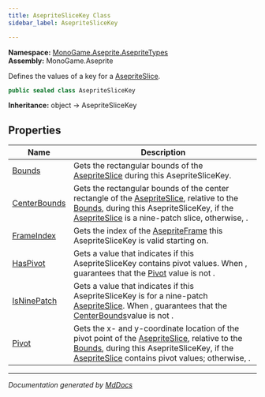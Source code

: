 ```yaml
---
title: AsepriteSliceKey Class
sidebar_label: AsepriteSliceKey

---
```


**Namespace:** [MonoGame.Aseprite.AsepriteTypes](../)  
**Assembly:** MonoGame.Aseprite

Defines the values of a key for a [AsepriteSlice](../AsepriteSlice/).

```csharp
public sealed class AsepriteSliceKey
```

**Inheritance:** object → AsepriteSliceKey

## Properties

| Name                                       | Description                                                                                                                                                                                                                                                                       |
| ------------------------------------------ | --------------------------------------------------------------------------------------------------------------------------------------------------------------------------------------------------------------------------------------------------------------------------------- |
| [Bounds](Properties/Bounds.md)             | Gets the rectangular bounds of the [AsepriteSlice](../AsepriteSlice/) during this AsepriteSliceKey.                                                                                                                                                                       |
| [CenterBounds](Properties/CenterBounds.md) | Gets the rectangular bounds of the center rectangle of the [AsepriteSlice](../AsepriteSlice/), relative to the [Bounds](Properties/Bounds.md), during this AsepriteSliceKey, if the [AsepriteSlice](../AsepriteSlice/) is a  nine\-patch slice, otherwise, .      |
| [FrameIndex](Properties/FrameIndex.md)     | Gets the index of the [AsepriteFrame](../AsepriteFrame/) this AsepriteSliceKey is valid starting on.                                                                                                                                                                      |
| [HasPivot](Properties/HasPivot.md)         | Gets a value that indicates if this AsepriteSliceKey contains pivot values.  When , guarantees that the [Pivot](Properties/Pivot.md) value is not .                                                                                                                               |
| [IsNinePatch](Properties/IsNinePatch.md)   | Gets a value that indicates if this AsepriteSliceKey is for a nine\-patch [AsepriteSlice](../AsepriteSlice/).  When , guarantees that the [CenterBounds](Properties/CenterBounds.md)value is not .                                                                        |
| [Pivot](Properties/Pivot.md)               | Gets the x\- and y\-coordinate location of the pivot point of the [AsepriteSlice](../AsepriteSlice/), relative to the [Bounds](Properties/Bounds.md), during this AsepriteSliceKey, if the [AsepriteSlice](../AsepriteSlice/) contains  pivot values; otherwise, . |

___

*Documentation generated by [MdDocs](https://github.com/ap0llo/mddocs)*
